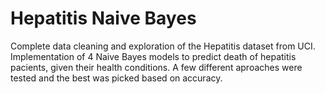 # Hepatitis Naive Bayes

Complete data cleaning and exploration of the Hepatitis dataset from UCI. Implementation of 4 Naive Bayes models to predict death of hepatitis pacients, given their health conditions. A few different aproaches were tested and the best was picked based on accuracy.
